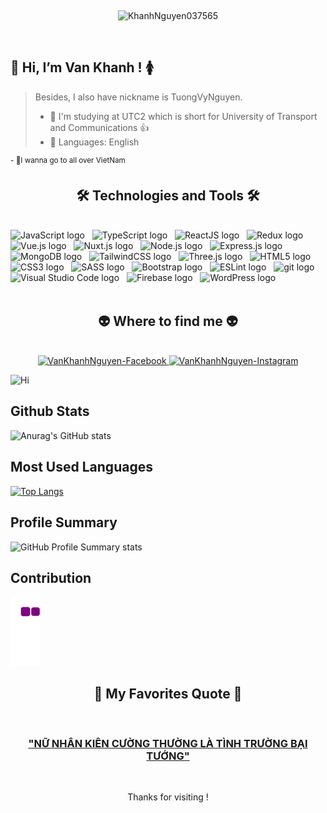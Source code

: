 <p align="center"> <img with="200px" height="190px" src="https://t3.ftcdn.net/jpg/03/29/36/40/360_F_329364028_wVuGGblS5BxfbbQYiPMZzpzOuAYUBkzx.jpg" alt=""> </p>

<p align="center"> <img src="https://komarev.com/ghpvc/?username=KhanhNguyen037565&label=Views&color=blue&style=plastic" alt="KhanhNguyen037565" /> </p>
  
<br>

## 👋 Hi, I’m Van Khanh ! :womens:


> Besides, I also have nickname is TuongVyNguyen.
>- 👀 I'm studying at UTC2 which is short for University of Transport and Communications </h6>:+1:
>- 🌱 Languages: English </h6>

<sup>- 💞️I wanna go to all over VietNam</sup>
  </p>
<!-- VanKhanhBA -->

<h2 align="center">🛠 Technologies and Tools 🛠</h2>
<br>
<!-- https://simpleicons.org/ -->
<span><img src="https://img.shields.io/badge/JavaScript-282C34?logo=javascript&logoColor=F7DF1E" alt="JavaScript logo" title="JavaScript" height="25" /></span>
&nbsp;
<span><img src="https://img.shields.io/badge/TypeScript-282C34?logo=typescript&logoColor=3178C6" alt="TypeScript logo" title="TypeScript" height="25" /></span>
&nbsp;
<span><img src="https://img.shields.io/badge/ReactJS-282C34?logo=react&logoColor=61DAFB" alt="ReactJS logo" title="ReactJS" height="25" /></span>
&nbsp;
<span><img src="https://img.shields.io/badge/Redux-282C34?logo=redux&logoColor=764ABC" alt="Redux logo" title="Redux" height="25" /></span>
&nbsp;
<span><img src="https://img.shields.io/badge/Vue.js-282C34?logo=vue.js&logoColor=4FC08D" alt="Vue.js logo" title="Vue.js" height="25" /></span>
&nbsp;
<span><img src="https://img.shields.io/badge/Nuxt.js-282C34?logo=nuxt.js&logoColor=4FC08D" alt="Nuxt.js logo" title="Nuxt.js" height="25" /></span>
&nbsp;
<span><img src="https://img.shields.io/badge/Node.js-282C34?logo=node.js&logoColor=00F200" alt="Node.js logo" title="Node.js" height="25" /></span>
&nbsp;
<span><img src="https://img.shields.io/badge/Express-282C34?logo=express&logoColor=FFFFFF" alt="Express.js logo" title="Express.js" height="25" /></span>
&nbsp;
<span><img src="https://img.shields.io/badge/MongoDB-282C34?logo=mongodb&logoColor=47A248" alt="MongoDB logo" title="MongoDB" height="25" /></span>
&nbsp;
<span><img src="https://img.shields.io/badge/Tailwind%20CSS-282C34?logo=tailwind-css&logoColor=38B2AC" alt="TailwindCSS logo" title="TailwindCSS" height="25" /></span>
&nbsp;
<span><img src="https://img.shields.io/badge/Three.js-282C34?logo=three.js&logoColor=FFFFFF" alt="Three.js logo" title="Three.js" height="25" /></span>
&nbsp;
<span><img src="https://img.shields.io/badge/HTML5-282C34?logo=html5&logoColor=E34F26" alt="HTML5 logo" title="HTML5" height="25" /></span>
&nbsp;
<span><img src="https://img.shields.io/badge/CSS3-282C34?logo=css3&logoColor=1572B6" alt="CSS3 logo" title="CSS3" height="25" /></span>
&nbsp;
<span><img src="https://img.shields.io/badge/Sass-282C34?logo=sass&logoColor=CC6699" alt="SASS logo" title="SASS" height="25" /></span>
&nbsp;
<span><img src="https://img.shields.io/badge/Bootstrap-282C34?logo=bootstrap&logoColor=7952B3" alt="Bootstrap logo" title="Bootstrap" height="25" /></span>
&nbsp;
<span><img src="https://img.shields.io/badge/ESLint-282C34?logo=eslint&logoColor=4B32C3" alt="ESLint logo" title="ESLint" height="25" /></span>
&nbsp;
<span><img src="https://img.shields.io/badge/git-282C34?logo=git&logoColor=F05032" alt="git logo" title="git" height="25" /></span>
&nbsp;
<span><img src="https://img.shields.io/badge/VS%20Code-282C34?logo=visual-studio-code&logoColor=007ACC" alt="Visual Studio Code logo" title="Visual Studio Code" height="25" /></span>
&nbsp;
<span><img src="https://img.shields.io/badge/Firebase-282C34?logo=firebase&logoColor=FFCA28" alt="Firebase logo" title="Firebase" height="25" /></span>
&nbsp;
<span><img src="https://img.shields.io/badge/WordPress-282C34?logo=wordPress&logoColor=21759B" alt="WordPress logo" title="WordPress" height="25" /></span>
&nbsp;
<br>

  <br>
<h2 align="center">👽 Where to find me 👽</h2>
<br>
<div align="center">

  <a href="https://www.facebook.com/taiwandoitoinhe/" target="blank">
    <img src="https://img.icons8.com/bubbles/100/000000/facebook-new.png" alt="VanKhanhNguyen-Facebook" />
  </a>
  <a href="https://www.instagram.com/vankhanh02092002/" target="blank">
    <img src="https://img.icons8.com/bubbles/100/000000/instagram.png" alt="VanKhanhNguyen-Instagram" />
  </a>
</div>



![Hi](https://media2.giphy.com/media/FfBoY4A3gMC9oetfU4/giphy.gif?cid=ecf05e47xi2ygfk3papoa0f6fgp1d2g2v1vtvt4l0odigj1j&rid=giphy.gif&ct=g)

<!---
  ✨ Don't boil the whole ocean just to make a pot of tea ✨ 
--->
## Github Stats
![Anurag's GitHub stats](https://github-readme-stats.vercel.app/api?username=KhanhNguyen037565&show_icons=true&theme=radical)
## Most Used Languages 
[![Top Langs](https://github-readme-stats.vercel.app/api/top-langs/?username=KhanhNguyen037565&layout=compact&theme=radical)](https://github.com/anuraghazra/github-readme-stats)
## Profile Summary

![GitHub Profile Summary stats](https://github-profile-summary-cards.vercel.app/api/cards/profile-details?username=KhanhNguyen037565&theme=radical&show_icons=true)
<br>

## Contribution
![snake gif](https://github.com/KhanhNguyen037565/KhanhNguyen037565/blob/output/github-contribution-grid-snake.gif)

<h2 align="center">📑 My Favorites Quote 📑</h2>
<br>
<a href="#" target="_blank">
  <h3 align="center">"NỮ NHÂN KIÊN CƯỜNG THƯỜNG LÀ TÌNH TRƯỜNG BẠI TƯỚNG"</h3>
</a>

<br>
<p align="center" > Thanks for visiting ! </p>

